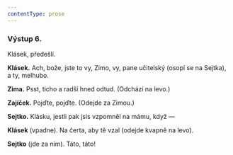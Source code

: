 ```yaml
---
contentType: prose
---
```


### Výstup 6.

Klásek, předešlí.

**Klásek.** Ach, bože, jste to vy, Zimo, vy, pane učitelský (osopí se na Sejtka), a ty, melhubo.

**Zima.** Psst, ticho a radši hned odtud. (Odchází na levo.)

**Zajíček.** Pojďte, pojďte. (Odejde za Zimou.)

**Sejtko.** Klásku, jestli pak jsis vzpomněl na mámu, když —

**Klásek** (vpadne). Na čerta, aby tě vzal (odejde kvapně na levo).

**Sejtko** (jde za ním). Táto, táto!
